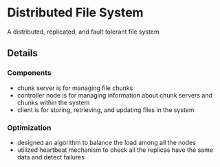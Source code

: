 # Distributed File System
A distributed, replicated, and fault tolerant file system
## Details
### Components
* chunk server is for managing file chunks
* controller node is for managing information about chunk servers and chunks within the system
* client is for storing, retrieving, and updating files in the system
### Optimization
* designed an algorithm to balance the load among all the nodes
* utilized heartbeat mechanism to check all the replicas have the same data and detect failures

